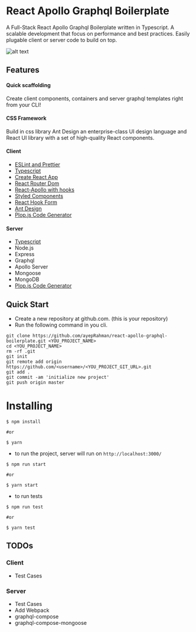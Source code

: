 # React Apollo Graphql Boilerplate

A Full-Stack React Apollo Graphql Boilerplate written in Typescript. A scalable development that focus on performance and best practices. Easily plugable client or server code to build on top.

![alt text](https://i0.wp.com/blog.logrocket.com/wp-content/uploads/2019/06/building-graphql-react-app-typescript.png?w=1024&ssl=1)

## Features

#### Quick scaffolding

Create client components, containers and server graphql templates right from your CLI!

#### CSS Framework

Build in css library Ant Design an enterprise-class UI design language and React UI library with a set of high-quality React components.

#### Client

- [ESLint and Prettier](https://www.robertcooper.me/using-eslint-and-prettier-in-a-typescript-project)
- [Typescript](https://www.typescriptlang.org/docs/handbook/jsx.html)
- [Create React App](https://create-react-app.dev/)
- [React Router Dom](https://reacttraining.com/react-router/web/guides/quick-start)
- [React-Apollo with hooks](https://www.apollographql.com/docs/react/)
- [Styled Components](https://www.styled-components.com/)
- [React Hook Form](https://react-hook-form.com/)
- [Ant Design](https://ant.design/)
- [Plop.js Code Generator](https://plopjs.com/)

#### Server

- [Typescript](https://www.typescriptlang.org/docs/handbook/jsx.html)
- Node.js
- Express
- Graphql
- Apollo Server
- Mongoose
- MongoDB
- [Plop.js Code Generator](https://plopjs.com/)

## Quick Start

- Create a new repository at github.com. (this is your repository)
- Run the following command in you cli.

```
git clone https://github.com/ayepRahman/react-apollo-graphql-boilerplate.git <YOU_PROJECT_NAME>
cd <YOU_PROJECT_NAME>
rm -rf .git
git init
git remote add origin https://github.com/<username>/<YOU_PROJECT_GIT_URL>.git
git add .
git commit -am 'initialize new project'
git push origin master
```

# Installing

```
$ npm install

#or

$ yarn
```

- to run the project, server will run on `http://localhost:3000/`

```
$ npm run start

#or

$ yarn start
```

- to run tests

```
$ npm run test

#or

$ yarn test
```

## TODOs

### Client

- Test Cases

### Server

- Test Cases
- Add Webpack
- graphql-compose
- graphql-compose-mongoose
